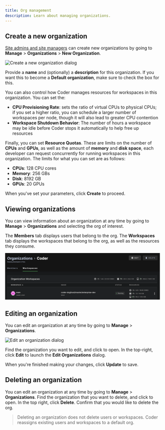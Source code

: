 ```yaml
---
title: Org management
description: Learn about managing organizations.
---
```


## Create a new organization

[Site admins and site managers](../access-control/user-roles.md) can create new
organizations by going to **Manage** > **Organizations** > **New Organization**.

![Create a new organization dialog](../../assets/admin/create-an-org.png)

Provide a **name** and (optionally) a **description** for this organization. If
you want this to become a **Default organization**, make sure to check the box
for this.

You can also control how Coder manages resources for workspaces in this
organization. You can set the:

- **CPU Provisioning Rate**: sets the ratio of virtual CPUs to physical CPUs; if
  you set a higher ratio, you can schedule a larger number of workspaces per
  node, though it will also lead to greater CPU contention
- **Workspace Shutdown Behavior**: The number of hours a workspace may be idle
  before Coder stops it automatically to help free up resources

Finally, you can set **Resource Quotas**. These are limits on the number of
**CPUs** and **GPUs**, as well as the amount of **memory** and **disk space**,
each developer can request concurrently for running workspaces in this
organization. The limits for what you can set are as follows:

- **CPUs**: 128 CPU cores
- **Memory**: 256 GBs
- **Disk**: 8192 GB
- **GPUs**: 20 GPUs

When you've set your parameters, click **Create** to proceed.

## Viewing organizations

You can view information about an organization at any time by going to
**Manage** > **Organizations** and selecting the org of interest.

The **Members** tab displays users that belong to the org. The **Workspaces**
tab displays the workspaces that belong to the org, as well as the resources
they consume.

![Org resources](../../assets/admin/org-resources.png)

## Editing an organization

You can edit an organization at any time by going to **Manage** >
**Organizations**.

![Edit an organization dialog](../../assets/admin/edit-an-org.png)

Find the organization you want to edit, and click to open. In the top-right,
click **Edit** to launch the **Edit Organizations** dialog.

When you're finished making your changes, click **Update** to save.

## Deleting an organization

You can edit an organization at any time by going to **Manage** >
**Organizations**. Find the organization that you want to delete, and click to
open. In the top right, click **Delete**. Confirm that you would like to delete
the org.

> Deleting an organization does not delete users or workspaces. Coder reassigns
> existing users and workspaces to a default org.
